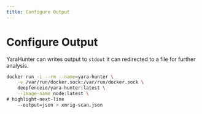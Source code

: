 ```yaml
---
title: Configure Output
---
```



# Configure Output

YaraHunter can writes output to `stdout` it can redirected to a file for further analysis.

```bash
docker run -i --rm --name=yara-hunter \
    -v /var/run/docker.sock:/var/run/docker.sock \
    deepfenceio/yara-hunter:latest \
    --image-name node:latest \
# highlight-next-line
    --output=json > xmrig-scan.json
```
